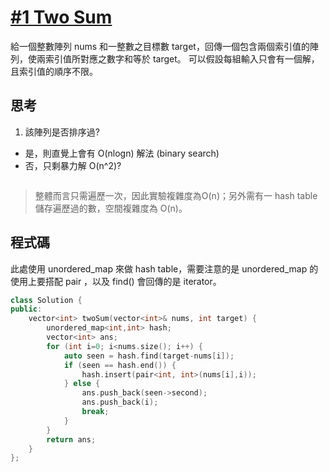 # [\#1 Two Sum](https://leetcode.com/problems/two-sum/)
給一個整數陣列 nums 和一整數之目標數 target，回傳一個包含兩個索引值的陣列，使兩索引值所對應之數字和等於 target。
可以假設每組輸入只會有一個解，且索引值的順序不限。

## 思考
1. 該陣列是否排序過?
  - 是，則直覺上會有 O(nlogn) 解法 (binary search)
  - 否，只剩暴力解 O(n^2)?
  
``` 因為一個數只會有一個對應的解，在遍歷一次的過程中把看過的數字和其索引值存在 hash table 中，當遇到符合看過之數字解的數字後，即可從 hash table 中用 O(1) 的時間取得該數之索引值。
```

> 整體而言只需遍歷一次，因此實驗複雜度為O(n)；另外需有一 hash table 儲存遍歷過的數，空間複雜度為 O(n)。


## 程式碼

此處使用 unordered_map 來做 hash table，需要注意的是 unordered_map 的使用上要搭配 pair ，以及 find() 會回傳的是 iterator。

```C++
class Solution {
public:
    vector<int> twoSum(vector<int>& nums, int target) {
        unordered_map<int,int> hash;
        vector<int> ans;
        for (int i=0; i<nums.size(); i++) {
            auto seen = hash.find(target-nums[i]);
            if (seen == hash.end()) {
                hash.insert(pair<int, int>(nums[i],i));
            } else {
                ans.push_back(seen->second);
                ans.push_back(i);
                break;
            }
        }
        return ans;
    }
};
```
  
